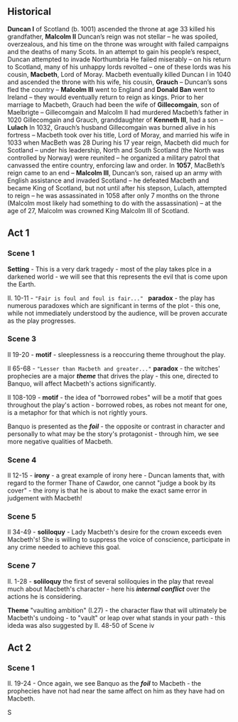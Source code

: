 ## Historical


**<span class="underline">Duncan I</span>** of Scotland (b. 1001) ascended the throne at age 33
killed his grandfather, **<span class="underline">Malcolm II</span>**
Duncan’s reign was not stellar – he was spoiled, overzealous, and his time on
the throne was wrought with failed campaigns and the deaths of many Scots.
In an attempt to gain his people’s respect, Duncan attempted to invade Northumbria
He failed miserably – on his return to Scotland, many of his unhappy lords
revolted – one of these lords was his cousin, **<span class="underline">Macbeth</span>**, Lord of Moray.
Macbeth eventually killed Duncan I in 1040 and ascended the throne with his wife,
his cousin, **<span class="underline">Grauch</span>** – Duncan’s sons fled the country – **<span class="underline">Malcolm III</span>** went to England
and **<span class="underline">Donald Ban</span>** went to Ireland – they would eventually return to reign as kings.
Prior to her marriage to Macbeth, Grauch had been the wife of **<span class="underline">Gillecomgain</span>**, son
of Maelbrigte – Gillecomgain and Malcolm II had murdered Macbeth’s father in 1020
Gillecomgain and Grauch, granddaughter of **<span class="underline">Kenneth III</span>**, had a son – **<span class="underline">Lulach</span>**
In 1032, Grauch’s husband Gillecomgain was burned alive in his fortress – Macbeth
took over his title, Lord of Moray, and married his wife in 1033 when MacBeth was 28
During his 17 year reign, Macbeth did much for Scotland – under his leadership,
North and South Scotland (the North was controlled by Norway) were reunited – he organized a military patrol that canvassed the entire country, enforcing law and order. In **<span class="underline">1057</span>**, MacBeth’s reign came to an end – **<span class="underline">Malcolm III</span>**, Duncan’s son, raised up an army with English assistance and invaded Scotland – he defeated Macbeth and became King of Scotland, but not until after his stepson, Lulach, attempted to reign – he was assassinated in 1058 after only 7 months on the throne (Malcolm most likely had something to do with the assassination) – at the age of 27, Malcolm was crowned King Malcolm III of Scotland.





## Act 1

### Scene 1
**Setting** - This is a very dark tragedy - most of the play takes plce in a darkened world - we will see that this represents the evil that is come upon the Earth.

II. 10-11 - ```"Fair is foul and foul is fair..." ``` **paradox** - the play has numerous paradoxes which are significant in terms of the plot - this one, while not immediately understood by the audience, will be proven accurate as the play progresses.

### Scene 3 
II 19-20 - **motif** - sleeplessness is a reoccuring theme throughout the play.

II 65-68 - ```"Lesser than Macbeth and greater..."``` **paradox** - the witches' prophecies are a major ***theme*** that drives the play - this one, directed to Banquo, will affect Macbeth's actions significantly.

II 108-109 - **motif** - the idea of "borrowed robes" will be a motif that goes throughout the play's action - borrowed robes, as robes not meant for one, is a metaphor for that which is not rightly yours.


Banquo is presented as the ***foil*** - the opposite or contrast in character and personally to what may be the story's protagonist - through him, we see more negative qualities of Macbeth.

### Scene 4

II 12-15 - **irony** - a great example of irony here - Duncan laments that, with regard to the former Thane of Cawdor, one cannot "judge a book by its cover" - the irony is that he is about to make the exact same error in judgement with Macbeth!

### Scene 5

II 34-49 - **soliloquy** - Lady Macbeth's desire for the crown exceeds even Macbeth's! She is willing to suppress the voice of conscience, participate in any crime needed to achieve this goal.

### Scene 7

II. 1-28 - **soliloquy** the first of several soliloquies in the play that reveal much about Macbeth's character - here his ***internal conflict*** over the actions he is considering.

**Theme** "vaulting ambition" (I.27) - the character flaw that will ultimately be Macbeth's undoing - to "vault" or leap over what stands in your path - this ideda was also suggested by II. 48-50 of Scene iv

## Act 2

### Scene 1

II. 19-24 - Once again, we see Banquo as the ***foil*** to Macbeth - the prophecies have not had near the same affect on him as they have had on Macbeth.

S